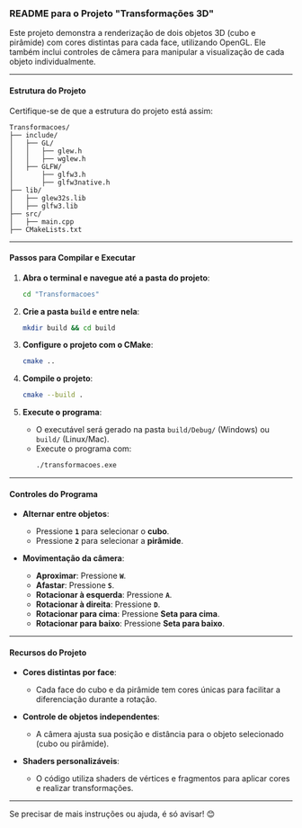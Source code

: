 ### README para o Projeto "Transformações 3D"

Este projeto demonstra a renderização de dois objetos 3D (cubo e pirâmide) com cores distintas para cada face, utilizando OpenGL. Ele também inclui controles de câmera para manipular a visualização de cada objeto individualmente.

---

#### Estrutura do Projeto

Certifique-se de que a estrutura do projeto está assim:

```
Transformacoes/
├── include/
│   ├── GL/
│   │   ├── glew.h
│   │   ├── wglew.h
│   ├── GLFW/
│       ├── glfw3.h
│       ├── glfw3native.h
├── lib/
│   ├── glew32s.lib
│   ├── glfw3.lib
├── src/
│   ├── main.cpp
├── CMakeLists.txt
```

---

#### Passos para Compilar e Executar

1. **Abra o terminal e navegue até a pasta do projeto**:
   ```bash
   cd "Transformacoes"
   ```

2. **Crie a pasta `build` e entre nela**:
   ```bash
   mkdir build && cd build
   ```

3. **Configure o projeto com o CMake**:
   ```bash
   cmake ..
   ```

4. **Compile o projeto**:
   ```bash
   cmake --build .
   ```

5. **Execute o programa**:
   - O executável será gerado na pasta `build/Debug/` (Windows) ou `build/` (Linux/Mac).
   - Execute o programa com:
     ```bash
     ./transformacoes.exe
     ```

---

#### Controles do Programa

- **Alternar entre objetos**:
  - Pressione **`1`** para selecionar o **cubo**.
  - Pressione **`2`** para selecionar a **pirâmide**.

- **Movimentação da câmera**:
  - **Aproximar**: Pressione **`W`**.
  - **Afastar**: Pressione **`S`**.
  - **Rotacionar à esquerda**: Pressione **`A`**.
  - **Rotacionar à direita**: Pressione **`D`**.
  - **Rotacionar para cima**: Pressione **Seta para cima**.
  - **Rotacionar para baixo**: Pressione **Seta para baixo**.

---

#### Recursos do Projeto

- **Cores distintas por face**:
  - Cada face do cubo e da pirâmide tem cores únicas para facilitar a diferenciação durante a rotação.

- **Controle de objetos independentes**:
  - A câmera ajusta sua posição e distância para o objeto selecionado (cubo ou pirâmide).

- **Shaders personalizáveis**:
  - O código utiliza shaders de vértices e fragmentos para aplicar cores e realizar transformações.

---

Se precisar de mais instruções ou ajuda, é só avisar! 😊
